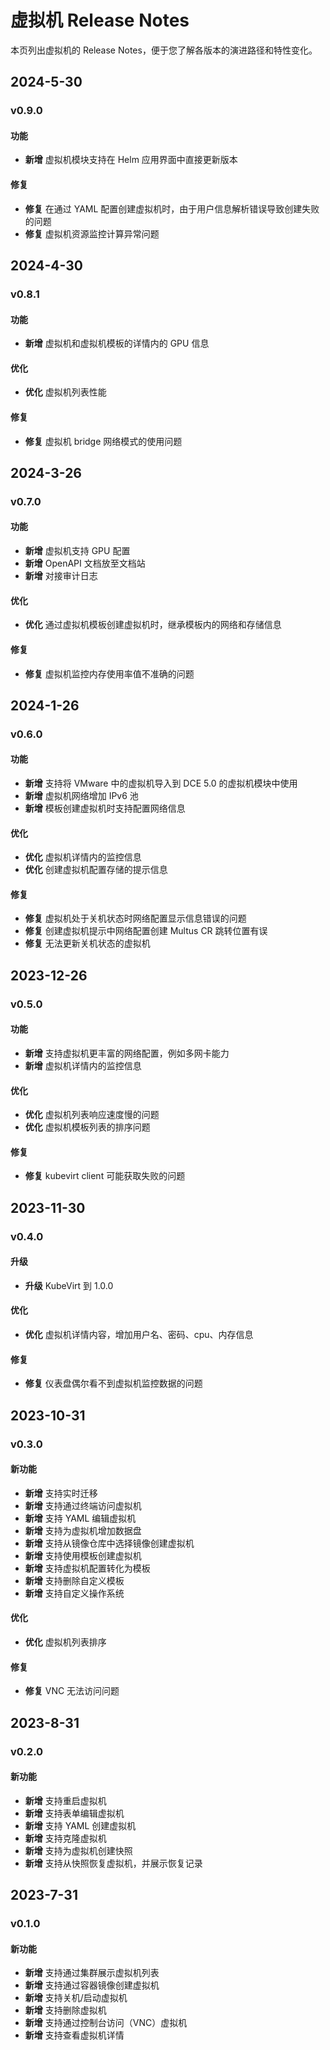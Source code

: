 # 虚拟机 Release Notes

本页列出虚拟机的 Release Notes，便于您了解各版本的演进路径和特性变化。

## 2024-5-30

### v0.9.0

#### 功能

- **新增** 虚拟机模块支持在 Helm 应用界面中直接更新版本

#### 修复

- **修复** 在通过 YAML 配置创建虚拟机时，由于用户信息解析错误导致创建失败的问题
- **修复** 虚拟机资源监控计算异常问题

## 2024-4-30

### v0.8.1

#### 功能

- **新增** 虚拟机和虚拟机模板的详情内的 GPU 信息

#### 优化

- **优化** 虚拟机列表性能

#### 修复

- **修复** 虚拟机 bridge 网络模式的使用问题

## 2024-3-26

### v0.7.0

#### 功能

- **新增** 虚拟机支持 GPU 配置
- **新增** OpenAPI 文档放至文档站
- **新增** 对接审计日志

#### 优化

- **优化** 通过虚拟机模板创建虚拟机时，继承模板内的网络和存储信息

#### 修复

- **修复** 虚拟机监控内存使用率值不准确的问题

## 2024-1-26

### v0.6.0

#### 功能

- **新增** 支持将 VMware 中的虚拟机导入到 DCE 5.0 的虚拟机模块中使用
- **新增** 虚拟机网络增加 IPv6 池
- **新增** 模板创建虚拟机时支持配置网络信息

#### 优化

- **优化** 虚拟机详情内的监控信息
- **优化** 创建虚拟机配置存储的提示信息

#### 修复

- **修复** 虚拟机处于关机状态时网络配置显示信息错误的问题
- **修复** 创建虚拟机提示中网络配置创建 Multus CR 跳转位置有误
- **修复** 无法更新关机状态的虚拟机

## 2023-12-26

### v0.5.0

#### 功能

- **新增** 支持虚拟机更丰富的网络配置，例如多网卡能力
- **新增** 虚拟机详情内的监控信息

#### 优化

- **优化** 虚拟机列表响应速度慢的问题
- **优化** 虚拟机模板列表的排序问题

#### 修复

- **修复** kubevirt client 可能获取失败的问题

## 2023-11-30

### v0.4.0

#### 升级

- **升级** KubeVirt 到 1.0.0

#### 优化

- **优化** 虚拟机详情内容，增加用户名、密码、cpu、内存信息

#### 修复

- **修复** 仪表盘偶尔看不到虚拟机监控数据的问题

## 2023-10-31

### v0.3.0

#### 新功能

- **新增** 支持实时迁移
- **新增** 支持通过终端访问虚拟机
- **新增** 支持 YAML 编辑虚拟机
- **新增** 支持为虚拟机增加数据盘
- **新增** 支持从镜像仓库中选择镜像创建虚拟机
- **新增** 支持使用模板创建虚拟机
- **新增** 支持虚拟机配置转化为模板
- **新增** 支持删除自定义模板
- **新增** 支持自定义操作系统

#### 优化

- **优化** 虚拟机列表排序

#### 修复

- **修复** VNC 无法访问问题

## 2023-8-31

### v0.2.0

#### 新功能

- **新增** 支持重启虚拟机
- **新增** 支持表单编辑虚拟机
- **新增** 支持 YAML 创建虚拟机
- **新增** 支持克隆虚拟机
- **新增** 支持为虚拟机创建快照
- **新增** 支持从快照恢复虚拟机，并展示恢复记录

## 2023-7-31

### v0.1.0

#### 新功能

- **新增** 支持通过集群展示虚拟机列表
- **新增** 支持通过容器镜像创建虚拟机
- **新增** 支持关机/启动虚拟机
- **新增** 支持删除虚拟机
- **新增** 支持通过控制台访问（VNC）虚拟机
- **新增** 支持查看虚拟机详情
